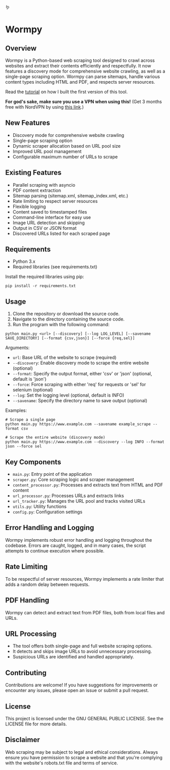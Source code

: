 🪱
# Wormpy

## Overview

Wormpy is a Python-based web scraping tool designed to crawl across websites and extract their contents efficiently and respectfully. It now features a discovery mode for comprehensive website crawling, as well as a single-page scraping option. Wormpy can parse sitemaps, handle various content types including HTML and PDF, and respects server resources.

Read the [tutorial](https://medium.com/@aalapdavjekar/7-lessons-i-learned-while-writing-code-with-ai-b59414181da6) on how I built the first version of this tool.

**For god's sake, make sure you use a VPN when using this!** (Get 3 months free with NordVPN by using [this link](https://refer-nordvpn.com/kwTbjBYxbud).)

## New Features

- Discovery mode for comprehensive website crawling
- Single-page scraping option
- Dynamic scraper allocation based on URL pool size
- Improved URL pool management
- Configurable maximum number of URLs to scrape

## Existing Features

- Parallel scraping with asyncio
- PDF content extraction
- Sitemap parsing (sitemap.xml, sitemap_index.xml, etc.)
- Rate limiting to respect server resources
- Flexible logging
- Content saved to timestamped files
- Command-line interface for easy use
- Image URL detection and skipping
- Output in CSV or JSON format
- Discovered URLs listed for each scraped page

## Requirements

- Python 3.x
- Required libraries (see requirements.txt)

Install the required libraries using pip:

```
pip install -r requirements.txt
```

## Usage

1. Clone the repository or download the source code.
2. Navigate to the directory containing the source code.
3. Run the program with the following command:

```
python main.py <url> [--discovery] [--log LOG_LEVEL] [--savename SAVE_DIRECTORY] [--format {csv,json}] [--force {req,sel}]
```

Arguments:
 - `url`: Base URL of the website to scrape (required)
 - `--discovery`: Enable discovery mode to scrape the entire website (optional)
 - `--format`: Specify the output format, either 'csv' or 'json' (optional, default is 'json')
 - `--force`: Force scraping with either 'req' for requests or 'sel' for selenium (optional)
 - `--log`: Set the logging level (optional, default is INFO)
 - `--savename`: Specify the directory name to save output (optional)

Examples:
```
# Scrape a single page
python main.py https://www.example.com --savename example_scrape --format csv

# Scrape the entire website (discovery mode)
python main.py https://www.example.com --discovery --log INFO --format json --force sel
```

## Key Components

- `main.py`: Entry point of the application
- `scraper.py`: Core scraping logic and scraper management
- `content_processor.py`: Processes and extracts text from HTML and PDF content
- `url_processor.py`: Processes URLs and extracts links
- `url_tracker.py`: Manages the URL pool and tracks visited URLs
- `utils.py`: Utility functions
- `config.py`: Configuration settings

## Error Handling and Logging

Wormpy implements robust error handling and logging throughout the codebase. Errors are caught, logged, and in many cases, the script attempts to continue execution where possible.

## Rate Limiting

To be respectful of server resources, Wormpy implements a rate limiter that adds a random delay between requests.

## PDF Handling

Wormpy can detect and extract text from PDF files, both from local files and URLs.

## URL Processing

- The tool offers both single-page and full website scraping options.
- It detects and skips image URLs to avoid unnecessary processing.
- Suspicious URLs are identified and handled appropriately.

## Contributing

Contributions are welcome! If you have suggestions for improvements or encounter any issues, please open an issue or submit a pull request.

## License

This project is licensed under the GNU GENERAL PUBLIC LICENSE. See the LICENSE file for more details.

## Disclaimer

Web scraping may be subject to legal and ethical considerations. Always ensure you have permission to scrape a website and that you're complying with the website's robots.txt file and terms of service.